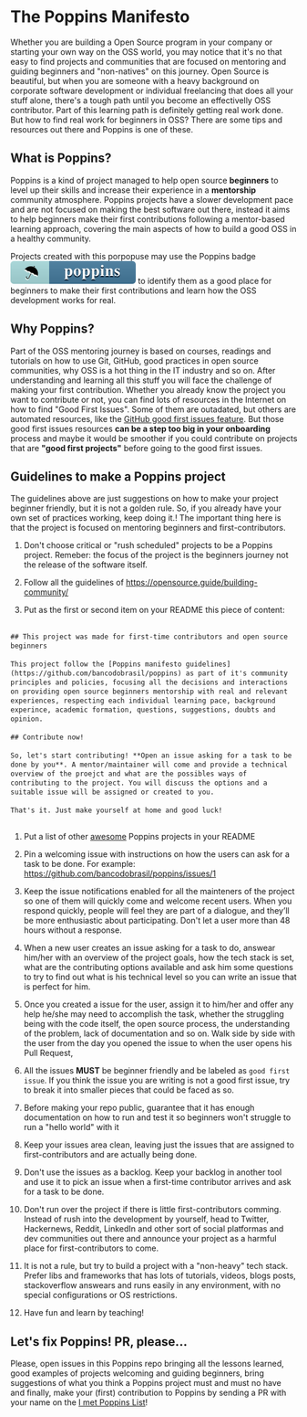 # The Poppins Manifesto

Whether you are building a Open Source program in your company or starting your own way on the OSS world, you may notice that it's no that easy to find projects and communities that are focused on mentoring and guiding beginners and "non-natives" on this journey. Open Source is beautiful, but when you are someone with a heavy background on corporate software development or individual freelancing that does all your stuff alone, there's a tough path until you become an effectivelly OSS contributor. Part of this learning path is definitely getting real work done. But how to find real work for beginners in OSS? There are some tips and resources out there and Poppins is one of these.

## What is Poppins?

Poppins is a kind of project managed to help open source **beginners** to level up their skills and increase their experience in a **mentorship** community atmosphere. Poppins projects have a slower development pace and are not focused on making the best software out there, instead it aims to help beginners make their first contributions following a mentor-based learning approach, covering the main aspects of how to build a good OSS in a healthy community.

Projects created with this porpopuse may use the Poppins badge <img src="badge-poppins.svg" alt="Poppins"> to identify them as a good place for beginners to make their first contributions and learn how the OSS development works for real.

## Why Poppins?

Part of the OSS mentoring journey is based on courses, readings and tutorials on how to use Git, GitHub, good practices in open source communities, why OSS is a hot thing in the IT industry and so on. After understanding and learning all this stuff you will face the challenge of making your first contribution. Whether you already know the project you want to contribute or not, you can find lots of resources in the Internet on how to find "Good First Issues". Some of them are outadated, but others are automated resources, like the [GitHub good first issues feature](https://github.blog/2020-01-22-how-we-built-good-first-issues/). But those good first issues resources **can be a step too big in your onboarding** process and maybe it would be smoother if you could contribute on projects that are **"good first projects"** before going to the good first issues.

## Guidelines to make a Poppins project

The guidelines above are just suggestions on how to make your project beginner friendly, but it is not a golden rule. So, if you already have your own set of practices working, keep doing it.! The important thing here is that the project is focused on mentoring beginners and first-contributors.

1. Don't choose critical or "rush scheduled" projects to be a Poppins project. Remeber: the focus of the project is the beginners journey not the release of the software itself.

1. Follow all the guidelines of https://opensource.guide/building-community/

1. Put as the first or second item on your README this piece of content:

```

## This project was made for first-time contributors and open source beginners

This project follow the [Poppins manifesto guidelines](https://github.com/bancodobrasil/poppins) as part of it's community principles and policies, focusing all the decisions and interactions on providing open source beginners mentorship with real and relevant experiences, respecting each individual learning pace, background experince, academic formation, questions, suggestions, doubts and opinion. 

## Contribute now!

So, let's start contributing! **Open an issue asking for a task to be done by you**. A mentor/maintainer will come and provide a technical overview of the proejct and what are the possibles ways of contributing to the project. You will discuss the options and a suitable issue will be assigned or created to you. 

That's it. Just make yourself at home and good luck!


```

1. Put a list of other [awesome](https://github.com/sindresorhus/awesome) Poppins projects in your README

1. Pin a welcoming issue with instructions on how the users can ask for a task to be done. For example: https://github.com/bancodobrasil/poppins/issues/1

1. Keep the issue notifications enabled for all the mainteners of the project so one of them will quickly come and welcome recent users. When you respond quickly, people will feel they are part of a dialogue, and they’ll be more enthusiastic about participating. Don't let a user more than 48 hours without a response.

1. When a new user creates an issue asking for a task to do, answear him/her with an overview of the project goals, how the tech stack is set, what are the contributing options available and ask him some questions to try to find out what is his technical level so you can write an issue that is perfect for him.

1. Once you created a issue for the user, assign it to him/her and offer any help he/she may need to accomplish the task, whether the struggling being with the code itself, the open source process, the understanding of the problem, lack of documentation and so on. Walk side by side with the user from the day you opened the issue to when the user opens his Pull Request,

1. All the issues **MUST** be beginner friendly and be labeled as `good first issue`. If you think the issue you are writing is not a good first issue, try to break it into smaller pieces that could be faced as so.

1. Before making your repo public, guarantee that it has enough documentation on how to run and test it so beginners won't struggle to run a "hello world" with it

1. Keep your issues area clean, leaving just the issues that are assigned to first-contributors and are actually being done.

1. Don't use the issues as a backlog. Keep your backlog in another tool and use it to pick an issue when a first-time contributor arrives and ask for a task to be done.

1. Don't run over the project if there is little first-contributors comming. Instead of rush into the development by yourself, head to Twitter, Hackernews, Reddit, LinkedIn and other sort of social platformas and dev communities out there and announce your project as a harmful place for first-contributors to come. 

1. It is not a rule, but try to build a project with a "non-heavy" tech stack. Prefer libs and frameworks that has lots of tutorials, videos, blogs posts, stackoverflow answears and runs easily in any environment, with no special configurations or OS restrictions.

1. Have fun and learn by teaching!

## Let's fix Poppins! PR, please...

Please, open issues in this Poppins repo bringing all the lessons learned, good examples of projects welcoming and guiding beginners, bring suggestions of what you think a Poppins project must and must no have and finally, make your (first) contribution to Poppins by sending a PR with your name on the [I met Poppins List](I_MET_POPPINS.md)!
